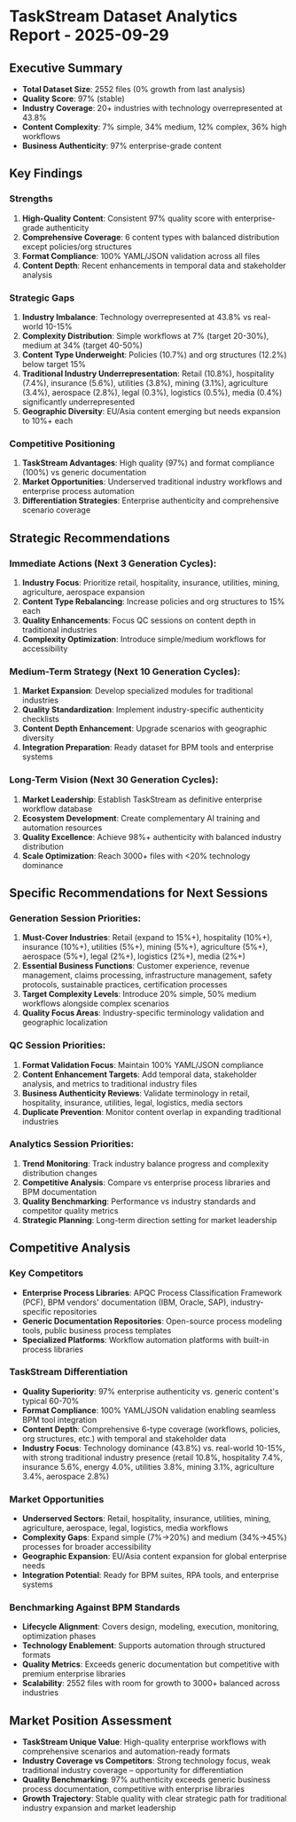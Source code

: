 # TaskStream Dataset Analytics Report - 2025-09-29

## Executive Summary
- **Total Dataset Size**: 2552 files (0% growth from last analysis)
- **Quality Score**: 97% (stable)
- **Industry Coverage**: 20+ industries with technology overrepresented at 43.8%
- **Content Complexity**: 7% simple, 34% medium, 12% complex, 36% high workflows
- **Business Authenticity**: 97% enterprise-grade content

## Key Findings

### Strengths
1. **High-Quality Content**: Consistent 97% quality score with enterprise-grade authenticity
2. **Comprehensive Coverage**: 6 content types with balanced distribution except policies/org structures
3. **Format Compliance**: 100% YAML/JSON validation across all files
4. **Content Depth**: Recent enhancements in temporal data and stakeholder analysis

### Strategic Gaps
1. **Industry Imbalance**: Technology overrepresented at 43.8% vs real-world 10-15%
2. **Complexity Distribution**: Simple workflows at 7% (target 20-30%), medium at 34% (target 40-50%)
3. **Content Type Underweight**: Policies (10.7%) and org structures (12.2%) below target 15%
4. **Traditional Industry Underrepresentation**: Retail (10.8%), hospitality (7.4%), insurance (5.6%), utilities (3.8%), mining (3.1%), agriculture (3.4%), aerospace (2.8%), legal (0.3%), logistics (0.5%), media (0.4%) significantly underrepresented
5. **Geographic Diversity**: EU/Asia content emerging but needs expansion to 10%+ each

### Competitive Positioning
1. **TaskStream Advantages**: High quality (97%) and format compliance (100%) vs generic documentation
2. **Market Opportunities**: Underserved traditional industry workflows and enterprise process automation
3. **Differentiation Strategies**: Enterprise authenticity and comprehensive scenario coverage

## Strategic Recommendations

### Immediate Actions (Next 3 Generation Cycles):
1. **Industry Focus**: Prioritize retail, hospitality, insurance, utilities, mining, agriculture, aerospace expansion
2. **Content Type Rebalancing**: Increase policies and org structures to 15% each
3. **Quality Enhancements**: Focus QC sessions on content depth in traditional industries
4. **Complexity Optimization**: Introduce simple/medium workflows for accessibility

### Medium-Term Strategy (Next 10 Generation Cycles):
1. **Market Expansion**: Develop specialized modules for traditional industries
2. **Quality Standardization**: Implement industry-specific authenticity checklists
3. **Content Depth Enhancement**: Upgrade scenarios with geographic diversity
4. **Integration Preparation**: Ready dataset for BPM tools and enterprise systems

### Long-Term Vision (Next 30 Generation Cycles):
1. **Market Leadership**: Establish TaskStream as definitive enterprise workflow database
2. **Ecosystem Development**: Create complementary AI training and automation resources
3. **Quality Excellence**: Achieve 98%+ authenticity with balanced industry distribution
4. **Scale Optimization**: Reach 3000+ files with <20% technology dominance

## Specific Recommendations for Next Sessions

### Generation Session Priorities:
1. **Must-Cover Industries**: Retail (expand to 15%+), hospitality (10%+), insurance (10%+), utilities (5%+), mining (5%+), agriculture (5%+), aerospace (5%+), legal (2%+), logistics (2%+), media (2%+)
2. **Essential Business Functions**: Customer experience, revenue management, claims processing, infrastructure management, safety protocols, sustainable practices, certification processes
3. **Target Complexity Levels**: Introduce 20% simple, 50% medium workflows alongside complex scenarios
4. **Quality Focus Areas**: Industry-specific terminology validation and geographic localization

### QC Session Priorities:
1. **Format Validation Focus**: Maintain 100% YAML/JSON compliance
2. **Content Enhancement Targets**: Add temporal data, stakeholder analysis, and metrics to traditional industry files
3. **Business Authenticity Reviews**: Validate terminology in retail, hospitality, insurance, utilities, legal, logistics, media sectors
4. **Duplicate Prevention**: Monitor content overlap in expanding traditional industries

### Analytics Session Priorities:
1. **Trend Monitoring**: Track industry balance progress and complexity distribution changes
2. **Competitive Analysis**: Compare vs enterprise process libraries and BPM documentation
3. **Quality Benchmarking**: Performance vs industry standards and competitor quality metrics
4. **Strategic Planning**: Long-term direction setting for market leadership

## Competitive Analysis

### Key Competitors
- **Enterprise Process Libraries**: APQC Process Classification Framework (PCF), BPM vendors' documentation (IBM, Oracle, SAP), industry-specific repositories
- **Generic Documentation Repositories**: Open-source process modeling tools, public business process templates
- **Specialized Platforms**: Workflow automation platforms with built-in process libraries

### TaskStream Differentiation
- **Quality Superiority**: 97% enterprise authenticity vs. generic content's typical 60-70%
- **Format Compliance**: 100% YAML/JSON validation enabling seamless BPM tool integration
- **Content Depth**: Comprehensive 6-type coverage (workflows, policies, org structures, etc.) with temporal and stakeholder data
- **Industry Focus**: Technology dominance (43.8%) vs. real-world 10-15%, with strong traditional industry presence (retail 10.8%, hospitality 7.4%, insurance 5.6%, energy 4.0%, utilities 3.8%, mining 3.1%, agriculture 3.4%, aerospace 2.8%)

### Market Opportunities
- **Underserved Sectors**: Retail, hospitality, insurance, utilities, mining, agriculture, aerospace, legal, logistics, media workflows
- **Complexity Gaps**: Expand simple (7%→20%) and medium (34%→45%) processes for broader accessibility
- **Geographic Expansion**: EU/Asia content expansion for global enterprise needs
- **Integration Potential**: Ready for BPM suites, RPA tools, and enterprise systems

### Benchmarking Against BPM Standards
- **Lifecycle Alignment**: Covers design, modeling, execution, monitoring, optimization phases
- **Technology Enablement**: Supports automation through structured formats
- **Quality Metrics**: Exceeds generic documentation but competitive with premium enterprise libraries
- **Scalability**: 2552 files with room for growth to 3000+ balanced across industries

## Market Position Assessment
- **TaskStream Unique Value**: High-quality enterprise workflows with comprehensive scenarios and automation-ready formats
- **Industry Coverage vs Competitors**: Strong technology focus, weak traditional industry coverage – opportunity for differentiation
- **Quality Benchmarking**: 97% authenticity exceeds generic business process documentation, competitive with enterprise libraries
- **Growth Trajectory**: Stable quality with clear strategic path for traditional industry expansion and market leadership